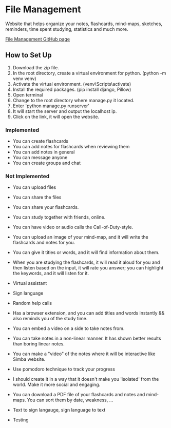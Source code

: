 # File Management

Website that helps organize your notes, flashcards, mind-maps, sketches, reminders, time spent studying, statistics and much more.

[File Management GitHub page](https://github.com/ZubairARooghwall/File-Management)

## How to Set Up

1. Download the zip file.
2. In the root directory, create a virtual environment for python. (python -m venv venv)
3. Activate the virtual environment. (venv\Scripts\activate)
4. Install the required packages. (pip install django, Pillow)
5. Open terminal
6. Change to the root directory where manage.py it located.
7. Enter 'python manage.py runserver'
8. It will start the server and output the localhost ip.
9. Click on the link, it will open the website.

### Implemented

- You can create flashcards
- You can add notes for flashcards when reviewing them
- You can add notes in general
- You can message anyone
- You can create groups and chat

### Not Implemented

- You can upload files 
- You can share the files
- You can share your flashcards. 
- You can study together with friends, online. 
- You can have video or audio calls the Call-of-Duty-style. 
- You can upload an image of your mind-map, and it will write the flashcards and notes for you. 
- You can give it titles or words, and it will find information about them. 
- When you are studying the flashcards, it will read it aloud for you and then listen based on the input, it will rate you answer; you can highlight the keywords, and it will listen for it.
- Virtual assistant
- Sign language
- Random help calls
- Has a browser extension, and you can add titles and words instantly && also reminds you of the study time.
- You can embed a video on a side to take notes from.
- You can take notes in a non-linear manner. It has shown better results than boring linear notes.
- You can make a "video" of the notes where it will be interactive like Simba website.
- Use pomodoro technique to track your progress
- I should create it in a way that it doesn't make you 'isolated' from the world. Make it more social and engaging.
- You can download a PDF file of your flashcards and notes and mind-maps. You can sort them by date, weakness, ...
- Text to sign langauge, sign language to text

- Testing
